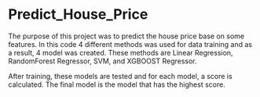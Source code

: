 # Predict_House_Price
The purpose of this project was to predict the house price base on some features. In this code 4 different methods was used for data training and as a result, 4 model
was created. These methods are Linear Regression, RandomForest Regressor, SVM, and XGBOOST Regressor. 

After training, these models are tested and for each model, a score is calculated. The final model is the model that has the highest score.
